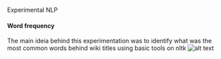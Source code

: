 Experimental NLP


#### Word frequency 
The main ideia behind this experimentation was to identify what was the most common words behind wiki titles using basic tools on nltk
![alt text](https://github.com/ruandocini/Wikidata-projects/blob/main/Word_freq/most_common_words.png)
